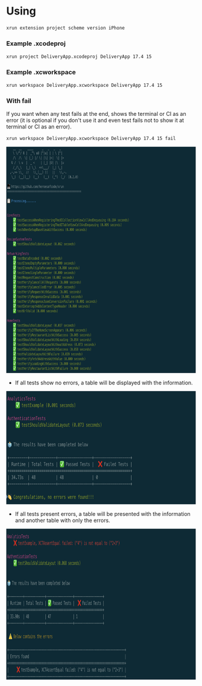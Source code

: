 # Using

```sh
xrun extension project scheme version iPhone
```
### Example .xcodeproj
```sh
xrun project DeliveryApp.xcodeproj DeliveryApp 17.4 15
```

### Example .xcworkspace
```sh
xrun workspace DeliveryApp.xcworkspace DeliveryApp 17.4 15
```
### With fail

If you want when any test fails at the end, shows the terminal or CI as an error (it is optional if you don't use it and even test fails not to show it at terminal or CI as an error).

```sh
xrun workspace DeliveryApp.xcworkspace DeliveryApp 17.4 15 fail
```

<img src="https://github.com/heroesofcode/xrun/blob/main/img/example1.png" width="800" height="600">

- If all tests show no errors, a table will be displayed with the information.
<img src="https://github.com/heroesofcode/xrun/blob/main/img/example2.png" width="800" height="300">

- If all tests present errors, a table will be presented with the information and another table with only the errors.
<img src="https://github.com/heroesofcode/xrun/blob/main/img/example3.png" width="800" height="400">
